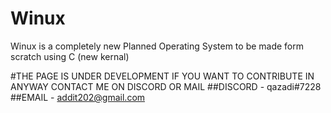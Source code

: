 # Winux
Winux is a completely new Planned Operating System to be made form scratch using C (new kernal)

#THE PAGE IS UNDER DEVELOPMENT IF YOU WANT TO CONTRIBUTE IN ANYWAY CONTACT ME ON DISCORD OR MAIL
##DISCORD - qazadi#7228
##EMAIL - addit202@gmail.com
